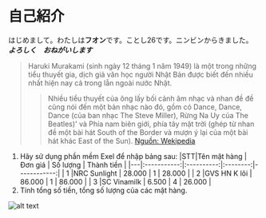 # 自己紹介
はじめまして。わたしは**フオン**です。ことし26です。ニンビンからきました。
**_よろしく　おねがいします_**
>Haruki Murakami (sinh ngày 12 tháng 1 năm 1949) là một trong những tiểu thuyết gia, dịch giả văn học người Nhật Bản được biết đến nhiều nhất hiện nay cả trong lẫn ngoài nước Nhật.
>
>>Nhiều tiểu thuyết của ông lấy bối cảnh âm nhạc và nhan đề đề cũng nói đến một bản nhạc nào đó, gồm có Dance, Dance, Dance (của ban nhạc The Steve Miller), Rừng Na Uy của The Beatles)' và Phía nam biên giới, phía tây mặt trời (ghép từ nhan đề một bài hát South of the Border và mượn ý lại của một bài hát khác East of the Sun).
>[Nguồn: Wekipedia](vi.wikipedia.org/wiki/Murakami_Haruki)

1. Hãy sử dụng phần mềm Exel để nhập bảng sau:
|STT|Tên mặt hàng |  Đơn giá   | Số lượng | Thành tiền  |
|---|:-----------:|:----------:|:--------:|------------:|
| 1 |NRC Sunlight |  28.000    |    1     |   28.000    |
| 2 |GVS HN K lõi |  86.000    |    1     |   86.000    |
| 3 |SC Vinamilk  |   6.500    |    4     |   26.000    |
2. Tính tổng số tiền, tổng số lượng của các mặt hàng.

![alt text](http://blog-imgs-47.fc2.com/n/i/j/nijiirokyozai/meishi_bingo.jpg)
